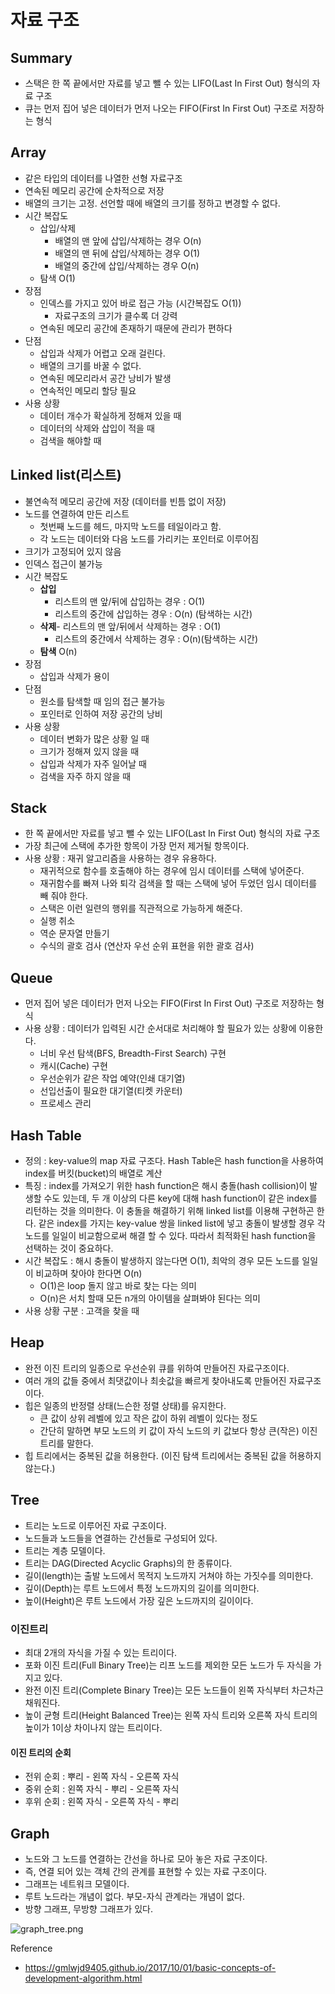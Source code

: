 # 자료 구조

## Summary
- 스택은 한 쪽 끝에서만 자료를 넣고 뺄 수 있는 LIFO(Last In First Out) 형식의 자료 구조
- 큐는 먼저 집어 넣은 데이터가 먼저 나오는 FIFO(First In First Out) 구조로 저장하는 형식


## Array
- 같은 타입의 데이터를 나열한 선형 자료구조
- 연속된 메모리 공간에 순차적으로 저장
- 배열의 크기는 고정. 선언할 때에 배열의 크기를 정하고 변경할 수 없다.
- 시간 복잡도
    - 삽입/삭제
        - 배열의 맨 앞에 삽입/삭제하는 경우 O(n)
        - 배열의 맨 뒤에 삽입/삭제하는 경우 O(1)
        - 배열의 중간에 삽입/삭제하는 경우 O(n)
    - 탐색 O(1)
- 장점
    - 인덱스를 가지고 있어 바로 접근 가능 (시간복잡도 O(1))
        - 자료구조의 크기가 클수록 더 강력
    - 연속된 메모리 공간에 존재하기 때문에 관리가 편하다
- 단점
    - 삽입과 삭제가 어렵고 오래 걸린다.
    - 배열의 크기를 바꿀 수 없다.
    - 연속된 메모리라서 공간 낭비가 발생
    - 연속적인 메모리 할당 필요
- 사용 상황
    - 데이터 개수가 확실하게 정해져 있을 때
    - 데이터의 삭제와 삽입이 적을 때
    - 검색을 해야할 때

## Linked list(리스트)
- 불연속적 메모리 공간에 저장 (데이터를 빈틈 없이 저장)
- 노드를 연결하여 만든 리스트
    - 첫번째 노드를 헤드, 마지막 노드를 테일이라고 함.
    - 각 노드는 데이터와 다음 노드를 가리키는 포인터로 이루어짐
- 크기가 고정되어 있지 않음
- 인덱스 접근이 불가능
- 시간 복잡도
    - **삽입**
        - 리스트의 맨 앞/뒤에 삽입하는 경우 : O(1)
        - 리스트의 중간에 삽입하는 경우 : O(n) (탐색하는 시간)
    - **삭제**- 리스트의 맨 앞/뒤에서 삭제하는 경우 : O(1)
        - 리스트의 중간에서 삭제하는 경우 : O(n)(탐색하는 시간)
    - **탐색** O(n)
- 장점
    - 삽입과 삭제가 용이
- 단점
    - 원소를 탐색할 때 임의 접근 불가능
    - 포인터로 인하여 저장 공간의 낭비
- 사용 상황
    - 데이터 변화가 많은 상황 일 때
    - 크기가 정해져 있지 않을 때
    - 삽입과 삭제가 자주 일어날 때
    - 검색을 자주 하지 않을 때

## Stack
- 한 쪽 끝에서만 자료를 넣고 뺄 수 있는 LIFO(Last In First Out) 형식의 자료 구조
- 가장 최근에 스택에 추가한 항목이 가장 먼저 제거될 항목이다.
- 사용 상황 : 재귀 알고리즘을 사용하는 경우 유용하다.
    - 재귀적으로 함수를 호출해야 하는 경우에 임시 데이터를 스택에 넣어준다.
    - 재귀함수를 빠져 나와 퇴각 검색을 할 때는 스택에 넣어 두었던 임시 데이터를 빼 줘야 한다.
    - 스택은 이런 일련의 행위를 직관적으로 가능하게 해준다.
    - 실행 취소
    - 역순 문자열 만들기
    - 수식의 괄호 검사 (연산자 우선 순위 표현을 위한 괄호 검사)

## Queue
- 먼저 집어 넣은 데이터가 먼저 나오는 FIFO(First In First Out) 구조로 저장하는 형식
- 사용 상황 : 데이터가 입력된 시간 순서대로 처리해야 할 필요가 있는 상황에 이용한다.
    - 너비 우선 탐색(BFS, Breadth-First Search) 구현
    - 캐시(Cache) 구현
    - 우선순위가 같은 작업 예약(인쇄 대기열)
    - 선입선출이 필요한 대기열(티켓 카운터)
    - 프로세스 관리

## Hash Table
- 정의 : key-value의 map 자료 구조다. Hash Table은 hash function을 사용하여 index를 버킷(bucket)의 배열로 계산
- 특징 : index를 가져오기 위한 hash function은 해시 충돌(hash collision)이 발생할 수도 있는데, 두 개 이상의 다른 key에 대해 hash function이 같은 index를 리턴하는 것을 의미한다. 이 충돌을 해결하기 위해 linked list를 이용해 구현하곤 한다. 같은 index를 가지는 key-value 쌍을 linked list에 넣고 충돌이 발생할 경우 각 노드를 일일이 비교함으로써 해결 할 수 있다. 따라서 최적화된 hash function을 선택하는 것이 중요하다.
- 시간 복잡도 : 해시 충돌이 발생하지 않는다면 O(1), 최악의 경우 모든 노드를 일일이 비교하며 찾아야 한다면 O(n)
    - O(1)은 loop 돌지 않고 바로 찾는 다는 의미
    - O(n)은 서치 할때 모든 n개의 아이템을 살펴봐야 된다는 의미
- 사용 상황 구분 : 고객을 찾을 때

## Heap
- 완전 이진 트리의 일종으로 우선순위 큐를 위하여 만들어진 자료구조이다.
- 여러 개의 값들 중에서 최댓값이나 최솟값을 빠르게 찾아내도록 만들어진 자료구조이다.
- 힙은 일종의 반정렬 상태(느슨한 정렬 상태)를 유지한다.
    - 큰 값이 상위 레벨에 있고 작은 값이 하위 레벨이 있다는 정도
    - 간단히 말하면 부모 노드의 키 값이 자식 노드의 키 값보다 항상 큰(작은) 이진 트리를 말한다.
- 힙 트리에서는 중복된 값을 허용한다. (이진 탐색 트리에서는 중복된 값을 허용하지 않는다.)

## Tree
- 트리는 노드로 이루어진 자료 구조이다.
- 노드들과 노드들을 연결하는 간선들로 구성되어 있다.
- 트리는 계층 모델이다.
- 트리는 DAG(Directed Acyclic Graphs)의 한 종류이다.
- 길이(length)는 출발 노드에서 목적지 노드까지 거쳐야 하는 가짓수를 의미한다.
- 깊이(Depth)는 루트 노드에서 특정 노드까지의 길이를 의미한다.
- 높이(Height)은 루트 노드에서 가장 깊은 노드까지의 길이이다.

### 이진트리
- 최대 2개의 자식을 가질 수 있는 트리이다.
- 포화 이진 트리(Full Binary Tree)는 리프 노드를 제외한 모든 노드가 두 자식을 가지고 있다.
- 완전 이진 트리(Complete Binary Tree)는 모든 노드들이 왼쪽 자식부터 차근차근 채워진다.
- 높이 균형 트리(Height Balanced Tree)는 왼쪽 자식 트리와 오른쪽 자식 트리의 높이가 1이상 차이나지 않는 트리이다.

#### 이진 트리의 순회
- 전위 순회 : 뿌리 - 왼쪽 자식 - 오른쪽 자식
- 중위 순회 : 왼쪽 자식 - 뿌리 - 오른쪽 자식
- 후위 순회 : 왼쪽 자식 - 오른쪽 자식 - 뿌리 

## Graph
- 노드와 그 노드를 연결하는 간선을 하나로 모아 놓은 자료 구조이다.
- 즉, 연결 되어 있는 객체 간의 관계를 표현할 수 있는 자료 구조이다.
- 그래프는 네트워크 모델이다.
- 루트 노드라는 개념이 없다. 부모-자식 관계라는 개념이 없다.
- 방향 그래프, 무방향 그래프가 있다.

![graph_tree.png](../../../resource/img/graph_tree.png)


Reference
- https://gmlwjd9405.github.io/2017/10/01/basic-concepts-of-development-algorithm.html